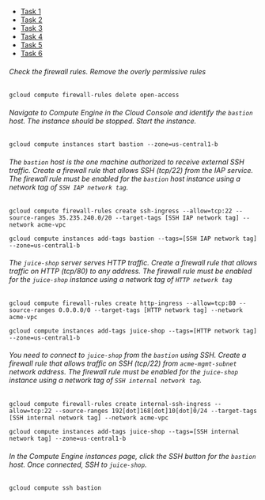 - [Task 1](#check-the-firewall-rules-remove-the-overly-permissive-rules)
- [Task 2](#navigate-to-compute-engine-in-the-cloud-console-and-identify-the-bastion-host-the-instance-should-be-stopped-start-the-instance)
- [Task 3](#the-bastion-host-is-the-one-machine-authorized-to-receive-external-ssh-traffic-create-a-firewall-rule-that-allows-ssh-tcp22-from-the-iap-service-the-firewall-rule-must-be-enabled-for-the-bastion-host-instance-using-a-network-tag-of-ssh-iap-network-tag)
- [Task 4](#the-juice-shop-server-serves-http-traffic-create-a-firewall-rule-that-allows-traffic-on-http-tcp80-to-any-address-the-firewall-rule-must-be-enabled-for-the-juice-shop-instance-using-a-network-tag-of-http-network-tag)
- [Task 5](#you-need-to-connect-to-juice-shop-from-the-bastion-using-ssh-create-a-firewall-rule-that-allows-traffic-on-ssh-tcp22-from-acme-mgmt-subnet-network-address-the-firewall-rule-must-be-enabled-for-the-juice-shop-instance-using-a-network-tag-of-ssh-internal-network-tag)
- [Task 6](#in-the-compute-engine-instances-page-click-the-ssh-button-for-the-bastion-host-once-connected-ssh-to-juice-shop)


<a id="check-the-firewall-rules-remove-the-overly-permissive-rules"></a>
###### Check the firewall rules. Remove the overly permissive rules
``` shell
gcloud compute firewall-rules delete open-access
```

<a id="navigate-to-compute-engine-in-the-cloud-console-and-identify-the-bastion-host-the-instance-should-be-stopped-start-the-instance"></a>
###### Navigate to Compute Engine in the Cloud Console and identify the `bastion` host. The instance should be stopped. Start the instance.
``` shell
gcloud compute instances start bastion --zone=us-central1-b
```

<a id="the-bastion-host-is-the-one-machine-authorized-to-receive-external-ssh-traffic-create-a-firewall-rule-that-allows-ssh-tcp22-from-the-iap-service-the-firewall-rule-must-be-enabled-for-the-bastion-host-instance-using-a-network-tag-of-ssh-iap-network-tag"></a>
###### The `bastion` host is the one machine authorized to receive external SSH traffic. Create a firewall rule that allows SSH (tcp/22) from the IAP service. The firewall rule must be enabled for the `bastion` host instance using a network tag of `SSH IAP network tag`.

``` shell
gcloud compute firewall-rules create ssh-ingress --allow=tcp:22 --source-ranges 35.235.240.0/20 --target-tags [SSH IAP network tag] --network acme-vpc

gcloud compute instances add-tags bastion --tags=[SSH IAP network tag] --zone=us-central1-b
```

<a id="the-juice-shop-server-serves-http-traffic-create-a-firewall-rule-that-allows-traffic-on-http-tcp80-to-any-address-the-firewall-rule-must-be-enabled-for-the-juice-shop-instance-using-a-network-tag-of-http-network-tag"></a>
###### The `juice-shop` server serves HTTP traffic. Create a firewall rule that allows traffic on HTTP (tcp/80) to any address. The firewall rule must be enabled for the `juice-shop` instance using a network tag of `HTTP network tag`

``` shell
gcloud compute firewall-rules create http-ingress --allow=tcp:80 --source-ranges 0.0.0.0/0 --target-tags [HTTP network tag] --network acme-vpc

gcloud compute instances add-tags juice-shop --tags=[HTTP network tag] --zone=us-central1-b

```

<a id="you-need-to-connect-to-juice-shop-from-the-bastion-using-ssh-create-a-firewall-rule-that-allows-traffic-on-ssh-tcp22-from-acme-mgmt-subnet-network-address-the-firewall-rule-must-be-enabled-for-the-juice-shop-instance-using-a-network-tag-of-ssh-internal-network-tag"></a>
###### You need to connect to `juice-shop` from the `bastion` using SSH. Create a firewall rule that allows traffic on SSH (tcp/22) from `acme-mgmt-subnet` network address. The firewall rule must be enabled for the `juice-shop` instance using a network tag of `SSH internal network tag`.

``` shell
gcloud compute firewall-rules create internal-ssh-ingress --allow=tcp:22 --source-ranges 192[dot]168[dot]10[dot]0/24 --target-tags [SSH internal network tag] --network acme-vpc

gcloud compute instances add-tags juice-shop --tags=[SSH internal network tag] --zone=us-central1-b

```

<a id="in-the-compute-engine-instances-page-click-the-ssh-button-for-the-bastion-host-once-connected-ssh-to-juice-shop"></a>
###### In the Compute Engine instances page, click the SSH button for the `bastion` host. Once connected, SSH to `juice-shop`.

``` shell
gcloud compute ssh bastion
```
